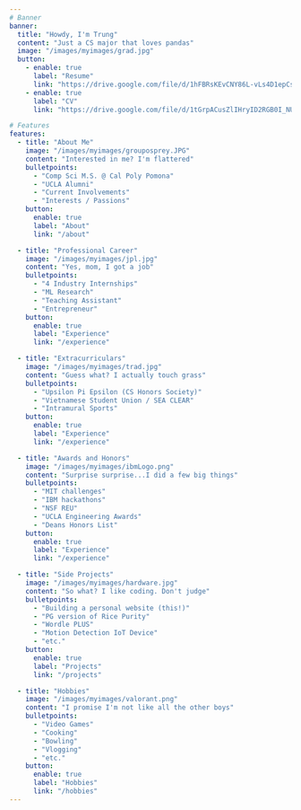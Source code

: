 ```yaml
---
# Banner
banner:
  title: "Howdy, I'm Trung"
  content: "Just a CS major that loves pandas"
  image: "/images/myimages/grad.jpg"
  button:
    - enable: true
      label: "Resume"
      link: "https://drive.google.com/file/d/1hFBRsKEvCNY86L-vLs4D1epCsxdLxhxg/view?usp=sharing"
    - enable: true
      label: "CV"
      link: "https://drive.google.com/file/d/1tGrpACusZlIHryID2RGB0I_NUIFME2iy/view?usp=sharing"

# Features
features:
  - title: "About Me"
    image: "/images/myimages/grouposprey.JPG"
    content: "Interested in me? I'm flattered"
    bulletpoints:
      - "Comp Sci M.S. @ Cal Poly Pomona"
      - "UCLA Alumni"
      - "Current Involvements"
      - "Interests / Passions"
    button:
      enable: true
      label: "About"
      link: "/about"

  - title: "Professional Career"
    image: "/images/myimages/jpl.jpg"
    content: "Yes, mom, I got a job"
    bulletpoints:
      - "4 Industry Internships"
      - "ML Research"
      - "Teaching Assistant"
      - "Entrepreneur"
    button:
      enable: true
      label: "Experience"
      link: "/experience"

  - title: "Extracurriculars"
    image: "/images/myimages/trad.jpg"
    content: "Guess what? I actually touch grass"
    bulletpoints:
      - "Upsilon Pi Epsilon (CS Honors Society)"
      - "Vietnamese Student Union / SEA CLEAR"
      - "Intramural Sports"
    button:
      enable: true
      label: "Experience"
      link: "/experience"

  - title: "Awards and Honors"
    image: "/images/myimages/ibmLogo.png"
    content: "Surprise surprise...I did a few big things"
    bulletpoints:
      - "MIT challenges"
      - "IBM hackathons"
      - "NSF REU"
      - "UCLA Engineering Awards"
      - "Deans Honors List"
    button:
      enable: true
      label: "Experience"
      link: "/experience"

  - title: "Side Projects"
    image: "/images/myimages/hardware.jpg"
    content: "So what? I like coding. Don't judge"
    bulletpoints:
      - "Building a personal website (this!)"
      - "PG version of Rice Purity"
      - "Wordle PLUS"
      - "Motion Detection IoT Device"
      - "etc."
    button:
      enable: true
      label: "Projects"
      link: "/projects"

  - title: "Hobbies"
    image: "/images/myimages/valorant.png"
    content: "I promise I'm not like all the other boys"
    bulletpoints:
      - "Video Games"
      - "Cooking"
      - "Bowling"
      - "Vlogging"
      - "etc."
    button:
      enable: true
      label: "Hobbies"
      link: "/hobbies"
---
```

